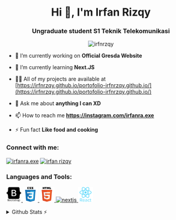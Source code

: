 
<h1 align="center">Hi 👋, I'm Irfan Rizqy</h1>
<h3 align="center">Ungraduate student S1 Teknik Telekomunikasi</h3>

<p align="center"> <img src="https://komarev.com/ghpvc/?username=irfnrzqy&label=Profile%20views&color=0e75b6&style=flat" alt="irfnrzqy" /> </p>

- 🔭 I’m currently working on **Official Gresda Website**

- 🌱 I’m currently learning **Next.JS**

- 👨‍💻 All of my projects are available at [https://irfnrzqy.github.io/portofolio-irfnrzqy.github.io/](https://irfnrzqy.github.io/portofolio-irfnrzqy.github.io/)

- 💬 Ask me about **anything I can XD**

- 📫 How to reach me **https://instagram.com/irfanra.exe**

- ⚡ Fun fact **Like food and cooking**

<h3 align="left">Connect with me:</h3>
<p align="left">
<a href="https://instagram.com/irfanra.exe" target="blank"><img align="center" src="https://raw.githubusercontent.com/rahuldkjain/github-profile-readme-generator/master/src/images/icons/Social/instagram.svg" alt="irfanra.exe" height="30" width="40" /></a>
<a href="https://www.youtube.com/c/irfan rizqy" target="blank"><img align="center" src="https://raw.githubusercontent.com/rahuldkjain/github-profile-readme-generator/master/src/images/icons/Social/youtube.svg" alt="irfan rizqy" height="30" width="40" /></a>
</p>

<h3 align="left">Languages and Tools:</h3>
<p align="left"> <a href="https://getbootstrap.com" target="_blank" rel="noreferrer"> <img src="https://raw.githubusercontent.com/devicons/devicon/master/icons/bootstrap/bootstrap-plain-wordmark.svg" alt="bootstrap" width="40" height="40"/> </a> <a href="https://www.w3schools.com/css/" target="_blank" rel="noreferrer"> <img src="https://raw.githubusercontent.com/devicons/devicon/master/icons/css3/css3-original-wordmark.svg" alt="css3" width="40" height="40"/> </a> <a href="https://www.w3.org/html/" target="_blank" rel="noreferrer"> <img src="https://raw.githubusercontent.com/devicons/devicon/master/icons/html5/html5-original-wordmark.svg" alt="html5" width="40" height="40"/> </a> <a href="https://nextjs.org/" target="_blank" rel="noreferrer"> <img src="https://cdn.worldvectorlogo.com/logos/nextjs-2.svg" alt="nextjs" width="40" height="40"/> </a> <a href="https://reactjs.org/" target="_blank" rel="noreferrer"> <img src="https://raw.githubusercontent.com/devicons/devicon/master/icons/react/react-original-wordmark.svg" alt="react" width="40" height="40"/> </a> </p>

<details>
  <summary>Github Stats ⚡</summary>
  <div  align="center">
    <a herf="https://github.com/irfnrzqy/">
        <img src="http://github-profile-summary-cards.vercel.app/api/cards/profile-details?username=irfnrzqy&theme=outrun" />
    </a>
    <a herf="https://github.com/irfnrzqy/">
        <img src="http://github-profile-summary-cards.vercel.app/api/cards/repos-per-language?username=irfnrzqy&theme=outrun" />
    </a>
    <a herf="https://github.com/irfnrzqy/">
        <img src="http://github-profile-summary-cards.vercel.app/api/cards/most-commit-language?username=irfnrzqy&theme=outrun" />
    </a>
    <a herf="https://github.com/irfnrzqy/">
        <img src="http://github-profile-summary-cards.vercel.app/api/cards/stats?username=irfnrzqy&theme=outrun" />
    </a>
    <a herf="https://github.com/irfnrzqy/">
        <img src="http://github-profile-summary-cards.vercel.app/api/cards/productive-time?username=irfnrzqy&theme=outrun&utcOffset=8" />
    </a>
</div>

</details>
